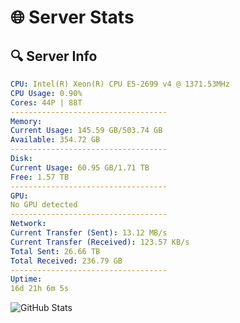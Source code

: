 # 🌐 Server Stats
## 🔍 Server Info
```yaml
CPU: Intel(R) Xeon(R) CPU E5-2699 v4 @ 1371.53MHz
CPU Usage: 0.90%
Cores: 44P | 88T
-----------------------------------
Memory:
Current Usage: 145.59 GB/503.74 GB
Available: 354.72 GB
-----------------------------------
Disk:
Current Usage: 60.95 GB/1.71 TB
Free: 1.57 TB
-----------------------------------
GPU:
No GPU detected
-----------------------------------
Network:
Current Transfer (Sent): 13.12 MB/s
Current Transfer (Received): 123.57 KB/s
Total Sent: 26.66 TB
Total Received: 236.79 GB
-----------------------------------
Uptime:
16d 21h 6m 5s
```
![GitHub Stats](https://img.shields.io/badge/Updated-2025-03-24_18:28:54-blue)